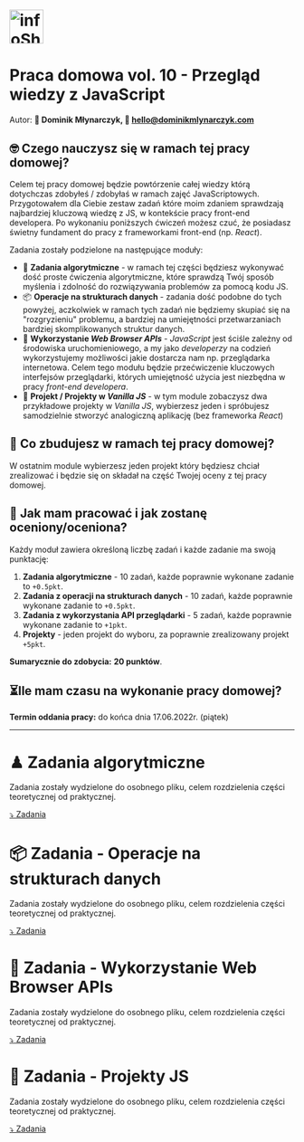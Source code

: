 # <a href='https://infoshareacademy.com/'><img src='https://infoshareacademy.com/wp-content/themes/infoshare/src/images/logo.svg' height='60' alt='infoShare Academy Logo' aria-label='https://infoshareacademy.com/' /></a>

# Praca domowa vol. 10 - Przegląd wiedzy z JavaScript

Autor: **👋 Dominik Młynarczyk, 📧 [hello@dominikmlynarczyk.com](mailto:hello@dominikmlynarczyk.com)**

## 🤓 Czego nauczysz się w ramach tej pracy domowej?

Celem tej pracy domowej będzie powtórzenie całej wiedzy którą dotychczas zdobyłeś / zdobyłaś w ramach zajęć JavaScriptowych. Przygotowałem dla Ciebie zestaw zadań które moim zdaniem sprawdzają najbardziej kluczową wiedzę z JS, w kontekście pracy front-end developera. Po wykonaniu poniższych ćwiczeń możesz czuć, że posiadasz świetny fundament do pracy z frameworkami front-end (np. *React*). 

Zadania zostały podzielone na następujące moduły:

- 🎯 **Zadania algorytmiczne** - w ramach tej części będziesz wykonywać dość proste ćwiczenia algorytmiczne, które sprawdzą Twój sposób myślenia i zdolność do rozwiązywania problemów za pomocą kodu JS.
- 📦 **Operacje na strukturach danych** - zadania dość podobne do tych powyżej, aczkolwiek w ramach tych zadań nie będziemy skupiać się na "rozgryzieniu" problemu, a bardziej na umiejętności przetwarzaniach bardziej skomplikowanych struktur danych.
- 📡 **Wykorzystanie *Web Browser APIs*** - *JavaScript* jest ściśle zależny od środowiska uruchomieniowego, a my jako *developerzy* na codzień wykorzystujemy możliwości jakie dostarcza nam np. przeglądarka internetowa. Celem tego modułu będzie przećwiczenie kluczowych interfejsów przeglądarki, których umiejętność użycia jest niezbędna w pracy *front-end developera*.
- 🎉 **Projekt / Projekty w *Vanilla JS*** - w tym module zobaczysz dwa przykładowe projekty w *Vanilla JS*, wybierzesz jeden i spróbujesz samodzielnie stworzyć analogiczną aplikację (bez frameworka *React*)

## 🤔 Co zbudujesz w ramach tej pracy domowej?

W ostatnim module wybierzesz jeden projekt który będziesz chciał zrealizować i będzie się on składał na część Twojej oceny z tej pracy domowej.

## 🤨 Jak mam pracować i jak zostanę oceniony/oceniona?

Każdy moduł zawiera określoną liczbę zadań i każde zadanie ma swoją punktację:

1. **Zadania algorytmiczne** - 10 zadań, każde poprawnie wykonane zadanie to `+0.5pkt`.
2. **Zadania z operacji na strukturach danych** - 10 zadań, każde poprawnie wykonane zadanie to `+0.5pkt`.
3. **Zadania z wykorzystania API przeglądarki** - 5 zadań, każde poprawnie wykonane zadanie to `+1pkt`.
4. **Projekty** - jeden projekt do wyboru, za poprawnie zrealizowany projekt `+5pkt`.

**Sumarycznie do zdobycia:** **20 punktów**.

## ⏳Ile mam czasu na wykonanie pracy domowej?

**Termin oddania pracy:** do końca dnia 17.06.2022r. (piątek)

---

# ♟ **Zadania algorytmiczne**

Zadania zostały wydzielone do osobnego pliku, celem rozdzielenia części teoretycznej od praktycznej.

[⤵️ Zadania](./01-algorithms.md)

# 📦 **Zadania - Operacje na strukturach danych**

Zadania zostały wydzielone do osobnego pliku, celem rozdzielenia części teoretycznej od praktycznej.

[⤵️ Zadania](./02-data-structures.md)

# 📡 **Zadania - Wykorzystanie Web Browser APIs**

Zadania zostały wydzielone do osobnego pliku, celem rozdzielenia części teoretycznej od praktycznej.

[⤵️ Zadania](./03-web-apis.md)

# 🎉 **Zadania - Projekty JS**

Zadania zostały wydzielone do osobnego pliku, celem rozdzielenia części teoretycznej od praktycznej.

[⤵️ Zadania](./04-projects.md)
